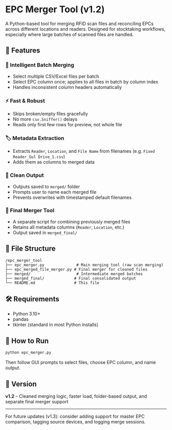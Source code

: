 # EPC Merger Tool (v1.2)

A Python-based tool for merging RFID scan files and reconciling EPCs across different locations and readers. Designed for stocktaking workflows, especially where large batches of scanned files are handled.

## 🔧 Features

### 🧠 Intelligent Batch Merging
- Select multiple CSV/Excel files per batch
- Select EPC column once; applies to all files in batch by column index
- Handles inconsistent column headers automatically

### ⚡ Fast & Robust
- Skips broken/empty files gracefully
- No more `csv.Sniffer()` delays
- Reads only first few rows for preview, not whole file

### 🏷️ Metadata Extraction
- Extracts `Reader`, `Location`, and `File Name` from filenames (e.g. `Fixed Reader_Gul Drive_1.csv`)
- Adds them as columns to merged data

### 💾 Clean Output
- Outputs saved to `merged/` folder
- Prompts user to name each merged file
- Prevents overwrites with timestamped default filenames

### 🔁 Final Merger Tool
- A separate script for combining previously merged files
- Retains all metadata columns (`Reader`, `Location`, etc.)
- Output saved in `merged_final/`

## 📁 File Structure
```
/epc_merger_tool
├── epc_merger.py              # Main merging tool (raw scan merging)
├── epc_merged_file_merger.py # Final merger for cleaned files
├── merged/                    # Intermediate merged batches
├── merged_final/             # Final consolidated output
└── README.md                 # This file
```

## 🛠 Requirements
- Python 3.10+
- pandas
- tkinter (standard in most Python installs)

## 🚀 How to Run
```bash
python epc_merger.py
```
Then follow GUI prompts to select files, choose EPC column, and name output.

## 📌 Version
**v1.2** – Cleaned merging logic, faster load, folder-based output, and separate final merger support

---

For future updates (v1.3): consider adding support for master EPC comparison, tagging source devices, and logging merge sessions.

